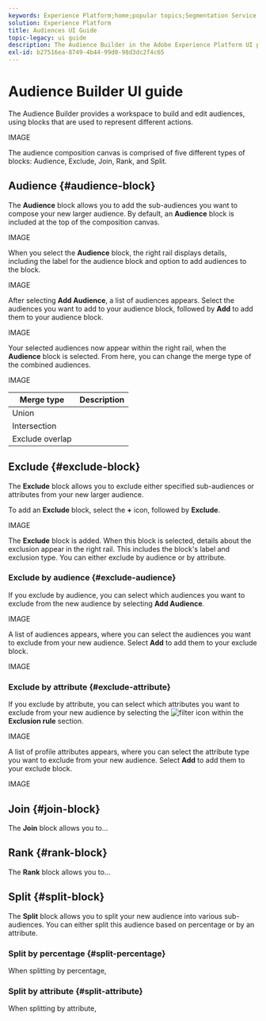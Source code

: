 ```yaml
---
keywords: Experience Platform;home;popular topics;Segmentation Service;segmentation;segmentation service;user guide;ui guide;audiences ui guide;audience builder;audience;audiences;audiences ui guide;
solution: Experience Platform
title: Audiences UI Guide
topic-legacy: ui guide
description: The Audience Builder in the Adobe Experience Platform UI provides a rich workspace that allows you to interact with Profile data elements. The workspace provides intuitive controls for building and editing audiences for your organization.
exl-id: b27516ea-8749-4b44-99d0-98d3dc2f4c65
---
```

# Audience Builder UI guide

The Audience Builder provides a workspace to build and edit audiences, using blocks that are used to represent different actions.

IMAGE

The audience composition canvas is comprised of five different types of blocks: Audience, Exclude, Join, Rank, and Split.

## Audience {#audience-block}

The **Audience** block allows you to add the sub-audiences you want to compose your new larger audience. By default, an **Audience** block is included at the top of the composition canvas.

IMAGE

When you select the **Audience** block, the right rail displays details, including the label for the audience block and option to add audiences to the block.

IMAGE

After selecting **Add Audience**, a list of audiences appears. Select the audiences you want to add to your audience block, followed by **Add** to add them to your audience block.

IMAGE

Your selected audiences now appear within the right rail, when the **Audience** block is selected. From here, you can change the merge type of the combined audiences.

IMAGE

| Merge type | Description |
| ---------- | ----------- |
| Union | |
| Intersection | |
| Exclude overlap | |

## Exclude {#exclude-block}

The **Exclude** block allows you to exclude either specified sub-audiences or attributes from your new larger audience.

To add an **Exclude** block, select the **+** icon, followed by **Exclude**.

IMAGE

The **Exclude** block is added. When this block is selected, details about the exclusion appear in the right rail. This includes the block's label and exclusion type. You can either exclude by audience or by attribute.

### Exclude by audience {#exclude-audience}

If you exclude by audience, you can select which audiences you want to exclude from the new audience by selecting **Add Audience**.

IMAGE

A list of audiences appears, where you can select the audiences you want to exclude from your new audience. Select **Add** to add them to your exclude block.

IMAGE

### Exclude by attribute {#exclude-attribute}

If you exclude by attribute, you can select which attributes you want to exclude from your new audience by selecting the ![filter]() icon within the **Exclusion rule** section.

IMAGE

A list of profile attributes appears, where you can select the attribute type you want to exclude from your new audience. Select **Add** to add them to your exclude block.

IMAGE

## Join {#join-block}

The **Join** block allows you to...

## Rank {#rank-block}

The **Rank** block allows you to...

## Split {#split-block}

The **Split** block allows you to split your new audience into various sub-audiences. You can either split this audience based on percentage or by an attribute.

### Split by percentage {#split-percentage}

When splitting by percentage, 

### Split by attribute {#split-attribute}

When splitting by attribute, 